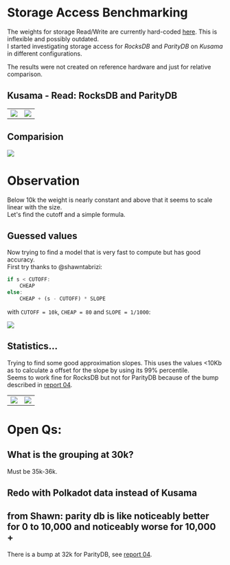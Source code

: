 # Storage Access Benchmarking

The weights for storage Read/Write are currently hard-coded [here]. This is inflexible and possibly outdated.  
I started investigating storage access for *RocksDB* and *ParityDB* on *Kusama* in different configurations.

The results were not created on reference hardware and just for relative comparison.

## Kusama - Read: RocksDB and ParityDB

| | |
|-|-|
| ![](ksm_11329492_rocks.png) | ![](ksm_11343839_parity.png) |

## Comparision

![](both.png)

[here]: https://github.com/paritytech/substrate/blob/ded44948e2d5a398abcb4e342b0513cb690961bb/frame/support/src/weights.rs

# Observation

Below 10k the weight is nearly constant and above that it seems to scale linear with the size.  
Let's find the cutoff and a simple formula.  

## Guessed values
Now trying to find a model that is very fast to compute but has good accuracy.  
First try thanks to @shawntabrizi:  
```rust
if s < CUTOFF:
	CHEAP
else:
	CHEAP + (s - CUTOFF) * SLOPE
```

with `CUTOFF = 10k`, `CHEAP = 80` and `SLOPE = 1/1000`:

![](simple_model.png)

## Statistics...

Trying to find some good approximation slopes. This uses the values <10Kb as to calculate a offset for the slope by using its 99% percentile.  
Seems to work fine for RocksDB but not for ParityDB because of the bump described in [report 04].  


| | |
|-|-|
| ![](rocks%20formula.png) | ![](parity%20formula.png) |


# Open Qs:
## What is the grouping at 30k?
Must be 35k-36k.

## Redo with Polkadot data instead of Kusama

## from Shawn: parity db is like noticeably better for 0 to 10,000 and noticeably worse for 10,000 + 
There is a bump at 32k for ParityDB, see [report 04].


[report 04]: ../04-db-bench/README.md
